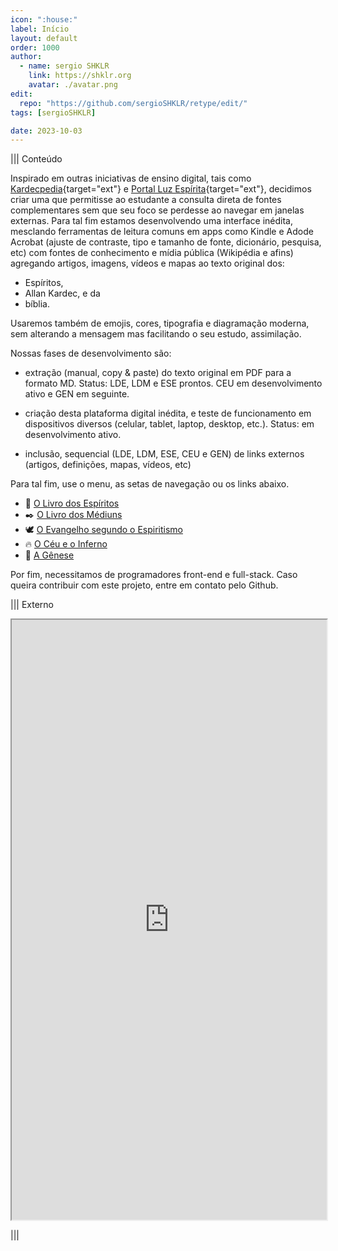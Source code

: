 ```yaml
---
icon: ":house:"
label: Início
layout: default
order: 1000
author:
  - name: sergio SHKLR
    link: https://shklr.org
    avatar: ./avatar.png
edit:
  repo: "https://github.com/sergioSHKLR/retype/edit/"
tags: [sergioSHKLR]

date: 2023-10-03
---
```


||| Conteúdo

Inspirado em outras iniciativas de ensino digital, tais como [Kardecpedia](https://kardecpedia.com/pt){target="ext"} e [Portal Luz Espírita](https://www.luzespirita.org.br/){target="ext"}, decidimos criar uma que permitisse ao estudante a consulta direta de fontes complementares sem que seu foco se perdesse ao navegar em janelas externas. Para tal fim estamos desenvolvendo uma interface inédita, mesclando ferramentas de leitura comuns em apps como Kindle e Adode Acrobat (ajuste de contraste, tipo e tamanho de fonte, dicionário, pesquisa, etc) com fontes de conhecimento e mídia pública (Wikipédia e afins) agregando artigos, imagens, vídeos e mapas ao texto original dos:

- Espíritos,
- Allan Kardec, e da
- bíblia.

Usaremos também de emojis, cores, tipografia e diagramação moderna, sem alterando a mensagem mas facilitando o seu estudo, assimilação.

Nossas fases de desenvolvimento são:

- extração (manual, copy & paste) do texto original em PDF para a formato MD. Status: LDE, LDM e ESE prontos. CEU em desenvolvimento ativo e GEN em seguinte.  

- criação desta plataforma digital inédita, e teste de funcionamento em dispositivos diversos (celular, tablet, laptop, desktop, etc.). Status: em desenvolvimento ativo.  

- inclusão, sequencial (LDE, LDM, ESE, CEU e GEN) de links externos (artigos, definições, mapas, vídeos, etc)

Para tal fim, use o menu, as setas de navegação ou os links abaixo.

- 👻 [O Livro dos Espíritos](./1lde/p0/)
- ✒️ [O Livro dos Médiuns](./2ldm/p0/)
- 🕊️ [O Evangelho segundo o Espiritismo](./3ese/p0/)
- 🔥 [O Céu e o Inferno](./4ceu/p0/)
- 🌱 [A Gênese](./5gen/p0/)

Por fim, necessitamos de programadores front-end e full-stack. Caso queira contribuir com este projeto, entre em contato pelo Github.

||| Externo

<iframe name="ext" src="https://sergioshklr.github.io/retype-paginated/ext.html" style="width: 100%; height: 100vw;"></iframe>

|||